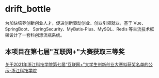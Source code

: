 # drift_bottle
为加快培养创新创业人才，促进创新驱动创业、创业引领就业，基于 Vue、SpringBoot、 SpringSecurity、MyBatis-Plus、MySQL、Redis 等主流技术框架设计了一套科创漂流瓶系统。
## 本项目在第七届"互联网+"大赛获取三等奖
[关于2021年浙江科技学院第七届“互联网+”大学生创新创业大赛拟获奖名单的公示-浙江科技学院](https://cxcy.zust.edu.cn/info/1049/1395.htm)
